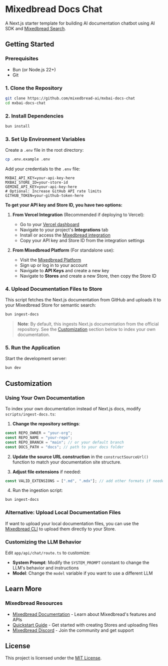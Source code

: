 # Mixedbread Docs Chat

A Next.js starter template for building AI documentation chatbot using AI SDK and [Mixedbread Search](https://www.mixedbread.com/blog/mixedbread-search).

## Getting Started

### Prerequisites

- Bun (or Node.js 22+)
- Git

### 1. Clone the Repository

```bash
git clone https://github.com/mixedbread-ai/mxbai-docs-chat
cd mxbai-docs-chat
```

### 2. Install Dependencies

```bash
bun install
```

### 3. Set Up Environment Variables

Create a `.env` file in the root directory:

```bash
cp .env.example .env
```

Add your credentials to the `.env` file:

```env
MXBAI_API_KEY=your-api-key-here
MXBAI_STORE_ID=your-store-id
GEMINI_API_KEY=your-api-key-here
# Optional: Increase GitHub API rate limits
GITHUB_TOKEN=your-github-token-here
```

**To get your API key and Store ID, you have two options:**

1. **From Vercel Integration** (Recommended if deploying to Vercel):
   - Go to your [Vercel dashboard](https://vercel.com/dashboard)
   - Navigate to your project's **Integrations** tab
   - Install or access the [Mixedbread integration](https://vercel.com/marketplace/mixedbread)
   - Copy your API key and Store ID from the integration settings

2. **From Mixedbread Platform** (For standalone use):
   - Visit the [Mixedbread Platform](https://platform.mixedbread.com/platform?next=api-keys)
   - Sign up or log in to your account
   - Navigate to **API Keys** and create a new key
   - Navigate to **Stores** and create a new Store, then copy the Store ID

### 4. Upload Documentation Files to Store

This script fetches the Next.js documentation from GitHub and uploads it to your Mixedbread Store for semantic search:

```bash
bun ingest-docs
```

> **Note**: By default, this ingests Next.js documentation from the official repository. See the [Customization](#customization) section below to index your own documentation.

### 5. Run the Application

Start the development server:

```bash
bun dev
```

## Customization

### Using Your Own Documentation

To index your own documentation instead of Next.js docs, modify `scripts/ingest-docs.ts`:

1. **Change the repository settings**:
```typescript
const REPO_OWNER = "your-org";
const REPO_NAME = "your-repo";
const REPO_BRANCH = "main"; // or your default branch
const DOCS_PATH = "docs"; // path to your docs folder
```

2. **Update the source URL construction** in the `constructSourceUrl()` function to match your documentation site structure.

3. **Adjust file extensions** if needed:
```typescript
const VALID_EXTENSIONS = [".md", ".mdx"]; // add other formats if needed
```

4. Run the ingestion script:
```bash
bun ingest-docs
```

### Alternative: Upload Local Documentation Files

If want to upload your local documentation files, you can use the [Mixedbread CLI](https://www.mixedbread.com/cli) to upload them directly to your Store.

### Customizing the LLM Behavior

Edit `app/api/chat/route.ts` to customize:
- **System Prompt**: Modify the `SYSTEM_PROMPT` constant to change the LLM's behavior and instructions
- **Model**: Change the `model` variable if you want to use a different LLM

## Learn More

### Mixedbread Resources

- [Mixedbread Documentation](https://www.mixedbread.com/docs) - Learn about Mixedbread's features and APIs
- [Quickstart Guide](https://www.mixedbread.com/docs/quickstart) - Get started with creating Stores and uploading files
- [Mixedbread Discord](https://discord.gg/fCpaq2dr) - Join the community and get support

## License

This project is licensed under the [MIT License](LICENSE.md).
